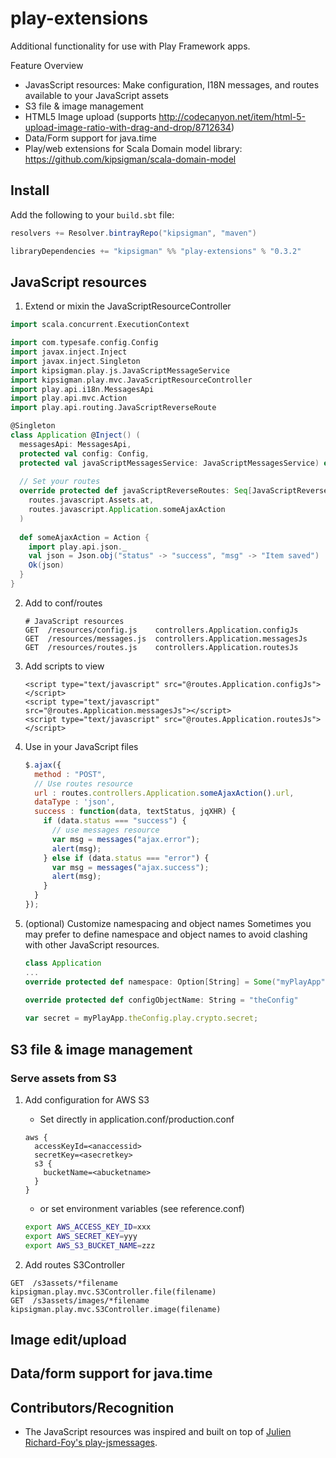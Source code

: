 # play-extensions
Additional functionality for use with Play Framework apps.

Feature Overview
* JavasScript resources: Make configuration, I18N messages, and routes available to your JavaScript assets
* S3 file & image management
* HTML5 Image upload (supports http://codecanyon.net/item/html-5-upload-image-ratio-with-drag-and-drop/8712634)
* Data/Form support for java.time
* Play/web extensions for Scala Domain model library: https://github.com/kipsigman/scala-domain-model

## Install
Add the following to your `build.sbt` file:

```scala
resolvers += Resolver.bintrayRepo("kipsigman", "maven")

libraryDependencies += "kipsigman" %% "play-extensions" % "0.3.2"
```

## JavaScript resources
1. Extend or mixin the JavaScriptResourceController

```scala
import scala.concurrent.ExecutionContext

import com.typesafe.config.Config
import javax.inject.Inject
import javax.inject.Singleton
import kipsigman.play.js.JavaScriptMessageService
import kipsigman.play.mvc.JavaScriptResourceController
import play.api.i18n.MessagesApi
import play.api.mvc.Action
import play.api.routing.JavaScriptReverseRoute

@Singleton
class Application @Inject() (
  messagesApi: MessagesApi,
  protected val config: Config,
  protected val javaScriptMessagesService: JavaScriptMessagesService) extends Controller with JavascriptResourceController {
  
  // Set your routes
  override protected def javaScriptReverseRoutes: Seq[JavaScriptReverseRoute] = Seq(
    routes.javascript.Assets.at,
    routes.javascript.Application.someAjaxAction    
  )
  
  def someAjaxAction = Action {
    import play.api.json._
    val json = Json.obj("status" -> "success", "msg" -> "Item saved")
    Ok(json)
  }
}
```

2. Add to conf/routes

    ```
    # JavaScript resources
    GET  /resources/config.js    controllers.Application.configJs
    GET  /resources/messages.js  controllers.Application.messagesJs
    GET  /resources/routes.js    controllers.Application.routesJs
    ```
    
3. Add scripts to view

    ```
    <script type="text/javascript" src="@routes.Application.configJs"></script>
    <script type="text/javascript" src="@routes.Application.messagesJs"></script>
    <script type="text/javascript" src="@routes.Application.routesJs"></script>
    ```
    
4. Use in your JavaScript files

    ```javascript
    $.ajax({
      method : "POST",
      // Use routes resource
      url : routes.controllers.Application.someAjaxAction().url,
      dataType : 'json',
      success : function(data, textStatus, jqXHR) {
        if (data.status === "success") {
          // use messages resource
          var msg = messages("ajax.error");
          alert(msg);
        } else if (data.status === "error") {
          var msg = messages("ajax.success");
          alert(msg);
        }
      }
    });
    ```
    
5. (optional) Customize namespacing and object names
Sometimes you may prefer to define namespace and object names to avoid clashing with other JavaScript resources.

    ```scala
    class Application
    ...
    override protected def namespace: Option[String] = Some("myPlayApp")
  
    override protected def configObjectName: String = "theConfig"
    
    ```
    
    ```javascript
    var secret = myPlayApp.theConfig.play.crypto.secret;
    ```

## S3 file & image management

### Serve assets from S3
1. Add configuration for AWS S3
    * Set directly in application.conf/production.conf
  
    ```
    aws {
      accessKeyId=<anaccessid>
      secretKey=<asecretkey>
      s3 {
        bucketName=<abucketname>
      }
    }
    ```
    
    * or set environment variables (see reference.conf)
    
    ```sh
    export AWS_ACCESS_KEY_ID=xxx
    export AWS_SECRET_KEY=yyy
    export AWS_S3_BUCKET_NAME=zzz
    ```

2. Add routes S3Controller

```
GET  /s3assets/*filename         kipsigman.play.mvc.S3Controller.file(filename)
GET  /s3assets/images/*filename  kipsigman.play.mvc.S3Controller.image(filename)
```

## Image edit/upload

## Data/form support for java.time

## Contributors/Recognition

* The JavaScript resources was inspired and built on top of [Julien Richard-Foy's play-jsmessages](https://github.com/julienrf/play-jsmessages).
